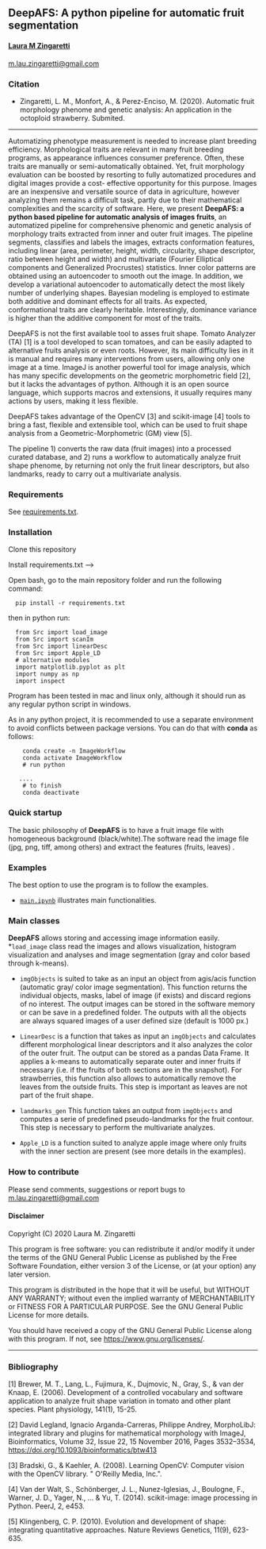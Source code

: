 ## DeepAFS: A python pipeline for automatic fruit segmentation

#### [Laura M Zingaretti](https://publons.com/researcher/3104357/maria-laura-zingaretti/)
m.lau.zingaretti@gmail.com

### Citation

- Zingaretti, L. M., Monfort, A., & Perez-Enciso, M. (2020). Automatic fruit morphology phenome and genetic analysis: An application in the octoploid strawberry. Submited. 
---
Automatizing phenotype measurement is needed to increase plant breeding efficiency. Morphological traits are relevant in many fruit breeding programs, as appearance influences consumer preference. Often, these traits are manually or semi-automatically obtained. Yet, fruit morphology evaluation can be boosted by resorting to fully automatized procedures and digital images provide a cost- effective opportunity for this purpose. Images are an inexpensive and versatile source of data in agriculture, however analyzing them remains a difficult task, partly due to their mathematical complexities and the scarcity of software. Here, we present **DeepAFS: a python based pipeline for automatic analysis of images fruits**, an automatized pipeline for comprehensive phenomic and genetic analysis of morphology traits extracted from inner and outer fruit images. The pipeline segments, classifies and labels the images, extracts conformation features, including linear (area, perimeter, height, width, circularity, shape descriptor, ratio between height and width) and multivariate (Fourier Elliptical components and Generalized Procrustes) statistics. Inner color patterns are obtained using an autoencoder to smooth out the image. In addition, we develop a variational autoencoder to automatically detect the most likely number of underlying shapes. Bayesian modeling is employed to estimate both additive and dominant effects for all traits. As expected, conformational traits are clearly heritable. Interestingly, dominance variance is higher than the additive component for most of the traits. 

DeepAFS is not the first available tool to  asses fruit shape. Tomato Analyzer (TA) [1] is a tool developed to scan tomatoes, and can be easily adapted to alternative fruits analysis or even roots. However, its main difficulty lies in it is manual and requires many interventions from users, allowing only one image at a time. ImageJ is another powerful tool for image analysis, which has many specific developments on the geometric morphometric field [2], but it lacks the advantages of python. Although it is an open source language, which supports macros and  extensions, it usually requires many actions by users, making it less flexible.   

DeepAFS takes advantage of the OpenCV [3] and scikit-image [4] tools to bring a fast, flexible and extensible tool, which can be used to fruit shape analysis from a Geometric-Morphometric (GM) view [5]. 

The pipeline 1) converts the raw data (fruit images) into a processed curated database, and 2) runs a workflow to automatically analyze fruit shape phenome, by returning not only the fruit linear descriptors, but also landmarks, ready to carry out a multivariate analysis.

### Requirements
See [requirements.txt](https://github.com/lauzingaretti/DeepAFS/blob/master/requirements.txt).

### Installation
Clone this repository

Install requirements.txt -->

Open bash, go to the  main repository folder and run the following command:

      pip install -r requirements.txt

then in python run:

      from Src import load_image
      from Src import scanIm
      from Src import linearDesc
      from Src import Apple_LD
      # alternative modules
      import matplotlib.pyplot as plt
      import numpy as np
      import inspect

Program has been tested in mac and linux only, although it should run as any regular python script in windows.

As in any python project, it is recommended to use a separate environment to avoid conflicts between package versions. You can do that with **conda** as follows:

```
    conda create -n ImageWorkflow
    conda activate ImageWorkflow
    # run python

   ....
    # to finish
    conda deactivate
```
### Quick startup
The basic philosophy of **DeepAFS** is to have a fruit image file with homogeneous background (black/white).The software read the image file (jpg, png, tiff, among others) and extract the features (fruits, leaves)
.


### Examples
The best option to use the program is to follow the examples.
* [`main.ipynb`](https://github.com/lauzingaretti/DeepAFS/blob/master/main.ipynb) illustrates main functionalities.


### Main classes

**DeepAFS** allows storing and accessing image information easily.
*```load_image``` class read the images and allows visualization, histogram visualization and analyses and image segmentation (gray and color based through k-means).

* ```imgObjects``` is suited to take as an input an object  from agis/acis function (automatic gray/ color image segmentation). This function returns the individual objects, masks, label of image (if exists) and discard regions of no interest. The output images can be stored in the software memory or can be save in a predefined folder. The outputs with all the objects are always squared images of a user defined size (default is 1000 px.)

* ```LinearDesc``` is a function that takes as input an  `imgObjects` and calculates different morphological linear descriptors and it also analyzes the color of the outer fruit. The output can be stored as a pandas Data Frame.
 It applies a k-means to automatically separate outer and inner fruits if necessary (i.e. if the  fruits of both sections are in the snapshot). For strawberries, this function also allows to automatically remove the  leaves from the outside fruits. This step is important as leaves are  not part of the fruit shape.

* ```landmarks_gen``` This function takes an output from `imgObjects` and computes a serie of predefined pseudo-landmarks for the fruit contour. This step is necessary to perform the multivariate analyzes.

* ```Apple_LD``` is a function suited to analyze apple image where only fruits with the inner section are present (see more details in the examples). 


### How to contribute
Please send comments, suggestions or report bugs to m.lau.zingaretti@gmail.com

#### Disclaimer
Copyright (C) 2020 Laura M. Zingaretti

This program is free software: you can redistribute it and/or modify
it under the terms of the GNU General Public License as published by
the Free Software Foundation, either version 3 of the License, or
(at your option) any later version.

This program is distributed in the hope that it will be useful,
but WITHOUT ANY WARRANTY; without even the implied warranty of
MERCHANTABILITY or FITNESS FOR A PARTICULAR PURPOSE.  See the
GNU General Public License for more details.

You should have received a copy of the GNU General Public License
along with this program.  If not, see <https://www.gnu.org/licenses/>.


---

### Bibliography

[1] Brewer, M. T., Lang, L., Fujimura, K., Dujmovic, N., Gray, S., & van der Knaap, E. (2006). Development of a controlled vocabulary and software application to analyze fruit shape variation in tomato and other plant species. Plant physiology, 141(1), 15-25.

[2] David Legland, Ignacio Arganda-Carreras, Philippe Andrey, MorphoLibJ: integrated library and plugins for mathematical morphology with ImageJ, Bioinformatics, Volume 32, Issue 22, 15 November 2016, Pages 3532–3534, https://doi.org/10.1093/bioinformatics/btw413

[3] Bradski, G., & Kaehler, A. (2008). Learning OpenCV: Computer vision with the OpenCV library. " O'Reilly Media, Inc.".

[4] Van der Walt, S., Schönberger, J. L., Nunez-Iglesias, J., Boulogne, F., Warner, J. D., Yager, N., ... & Yu, T. (2014). scikit-image: image processing in Python. PeerJ, 2, e453.

[5] Klingenberg, C. P. (2010). Evolution and development of shape: integrating quantitative approaches. Nature Reviews Genetics, 11(9), 623-635.
